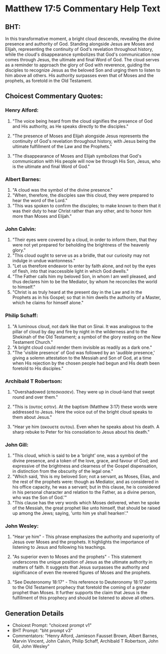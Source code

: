 # Matthew 17:5 Commentary Help Text

## BHT:
In this transformative moment, a bright cloud descends, revealing the divine presence and authority of God. Standing alongside Jesus are Moses and Elijah, representing the continuity of God's revelation throughout history, while the cloud's disappearance symbolizes that God's communication now comes through Jesus, the ultimate and final Word of God. The cloud serves as a reminder to approach the glory of God with reverence, guiding the disciples to recognize Jesus as the beloved Son and urging them to listen to him above all others. His authority surpasses even that of Moses and the prophets, as foretold in the Old Testament.

## Choicest Commentary Quotes:
### Henry Alford:
1. "The voice being heard from the cloud signifies the presence of God and His authority, as He speaks directly to the disciples." 

2. "The presence of Moses and Elijah alongside Jesus represents the continuity of God's revelation throughout history, with Jesus being the ultimate fulfillment of the Law and the Prophets." 

3. "The disappearance of Moses and Elijah symbolizes that God's communication with His people will now be through His Son, Jesus, who is the ultimate and final Word of God."

### Albert Barnes:
1. "A cloud was the symbol of the divine presence."
2. "When, therefore, the disciples saw this cloud, they were prepared to hear the word of the Lord."
3. "This was spoken to confirm the disciples; to make known to them that it was their duty to hear Christ rather than any other, and to honor him more than Moses and Elijah."

### John Calvin:
1. "Their eyes were covered by a cloud, in order to inform them, that they were not yet prepared for beholding the brightness of the heavenly glory."
2. "This cloud ought to serve us as a bridle, that our curiosity may not indulge in undue wantonness."
3. "Let us therefore endeavor to enter by faith alone, and not by the eyes of flesh, into that inaccessible light in which God dwells."
4. "The Father calls him my beloved Son, in whom I am well pleased, and thus declares him to be the Mediator, by whom he reconciles the world to himself."
5. "Christ is as truly heard at the present day in the Law and in the Prophets as in his Gospel; so that in him dwells the authority of a Master, which he claims for himself alone."

### Philip Schaff:
1. "A luminous cloud, not dark like that on Sinai. It was analogous to the pillar of cloud by day and fire by night in the wilderness and to the Shekinah of the Old Testament; a symbol of the glory resting on the New Testament Church."
2. "A bright cloud could render them invisible as readily as a dark one."
3. "The 'visible presence' of God was followed by an 'audible presence,' giving a solemn attestation to the Messiah and Son of God, at a time when His rejection by the chosen people had begun and His death been foretold to His disciples."

### Archibald T Robertson:
1. "Overshadowed (επεσκιασεν). They were up in cloud-land that swept round and over them." 

2. "This is (ουτος εστιν). At the baptism (Matthew 3:17) these words were addressed to Jesus. Here the voice out of the bright cloud speaks to them about Jesus." 

3. "Hear ye him (ακουετε αυτου). Even when he speaks about his death. A sharp rebuke to Peter for his consolation to Jesus about his death."

### John Gill:
1. "This cloud, which is said to be a 'bright' one, was a symbol of the divine presence, and a token of the love, grace, and favour of God; and expressive of the brightness and clearness of the Gospel dispensation, in distinction from the obscurity of the legal one."
2. "Which said, 'this is my beloved Son; not a servant, as Moses, Elias, and the rest of the prophets were: though as Mediator, and as considered in his office capacity, he was a servant; but in this clause, he is considered in his personal character and relation to the Father, as a divine person, who was the Son of God.'"
3. "This clause has the very words which Moses delivered, when he spoke of the Messiah, the great prophet like unto himself, that should be raised up among the Jews; saying, 'unto him ye shall hearken'."

### John Wesley:
1. "Hear ye him" - This phrase emphasizes the authority and superiority of Jesus over Moses and the prophets. It highlights the importance of listening to Jesus and following his teachings.

2. "As superior even to Moses and the prophets" - This statement underscores the unique position of Jesus as the ultimate authority in matters of faith. It suggests that Jesus surpasses the authority and significance of even the revered figures of Moses and the prophets.

3. "See Deuteronomy 18:17" - This reference to Deuteronomy 18:17 points to the Old Testament prophecy that foretold the coming of a greater prophet than Moses. It further supports the claim that Jesus is the fulfillment of this prophecy and should be listened to above all others.


## Generation Details
- Choicest Prompt: "choicest prompt v1"
- BHT Prompt: "bht prompt v3"
- Commentators: "Henry Alford, Jamieson Fausset Brown, Albert Barnes, Marvin Vincent, John Calvin, Philip Schaff, Archibald T Robertson, John Gill, John Wesley"

